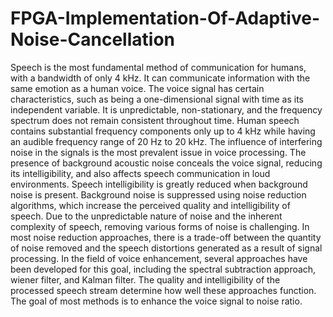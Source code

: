 # FPGA-Implementation-Of-Adaptive-Noise-Cancellation
Speech is the most fundamental method of communication for humans, with a bandwidth of only 4 kHz. It can communicate information with the same emotion as a human voice. The voice signal has certain characteristics, such as being a one-dimensional signal with time as its independent variable. It is unpredictable, non-stationary, and the frequency spectrum does not remain consistent throughout time. Human speech contains substantial frequency components only up to 4 kHz while having an audible frequency range of 20 Hz to 20 kHz. The influence of interfering noise in the signals is the most prevalent issue in voice processing. The presence of background acoustic noise conceals the voice signal, reducing its intelligibility, and also affects speech communication in loud environments. Speech intelligibility is greatly reduced when background noise is present. Background noise is suppressed using noise reduction algorithms, which increase the perceived quality and intelligibility of speech. Due to the unpredictable nature of noise and the inherent complexity of speech, removing various forms of noise is challenging. In most noise reduction approaches, there is a trade-off between the quantity of noise removed and the speech distortions generated as a result of signal processing. In the field of voice enhancement, several approaches have been developed for this goal, including the spectral subtraction approach, wiener filter, and Kalman filter. The quality and intelligibility of the processed speech stream determine how well these approaches function. The goal of most methods is to enhance the voice signal to noise ratio.
